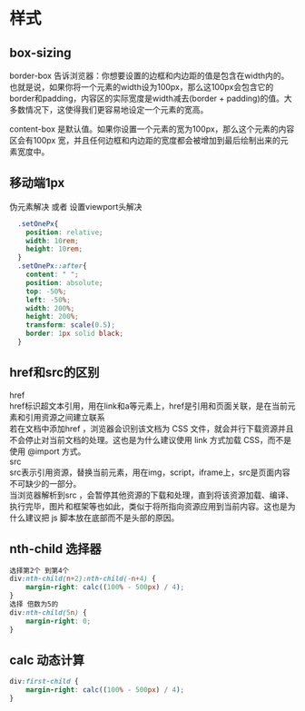 # 样式
## box-sizing
border-box 告诉浏览器：你想要设置的边框和内边距的值是包含在width内的。也就是说，如果你将一个元素的width设为100px，那么这100px会包含它的border和padding，内容区的实际宽度是width减去(border + padding)的值。大多数情况下，这使得我们更容易地设定一个元素的宽高。

content-box  是默认值。如果你设置一个元素的宽为100px，那么这个元素的内容区会有100px 宽，并且任何边框和内边距的宽度都会被增加到最后绘制出来的元素宽度中。


## 移动端1px
伪元素解决 或者 设置viewport头解决
```css
  .setOnePx{
    position: relative;
    width: 10rem;
    height: 10rem;
  }
  .setOnePx::after{
    content: " ";
    position: absolute;
    top: -50%;
    left: -50%;
    width: 200%;
    height: 200%;
    transform: scale(0.5);
    border: 1px solid black;
  }
```


## href和src的区别
href </br>
href标识超文本引用，用在link和a等元素上，href是引用和页面关联，是在当前元素和引用资源之间建立联系</br>
若在文档中添加href ，浏览器会识别该文档为 CSS 文件，就会并行下载资源并且不会停止对当前文档的处理。这也是为什么建议使用 link 方式加载 CSS，而不是使用 @import 方式。</br>
src </br>
src表示引用资源，替换当前元素，用在img，script，iframe上，src是页面内容不可缺少的一部分。</br>
当浏览器解析到src ，会暂停其他资源的下载和处理，直到将该资源加载、编译、执行完毕，图片和框架等也如此，类似于将所指向资源应用到当前内容。这也是为什么建议把 js 脚本放在底部而不是头部的原因。</br>




## nth-child 选择器
``` css
选择第2个 到第4个
div:nth-child(n+2):nth-child(-n+4) {
    margin-right: calc((100% - 500px) / 4);
}
选择 倍数为5的
div:nth-child(5n) {
    margin-right: 0;
}

```

## calc 动态计算 
``` css
div:first-child {
    margin-right: calc((100% - 500px) / 4);
}
```